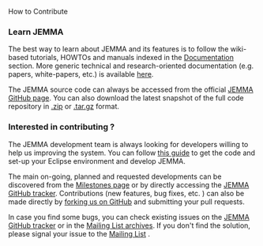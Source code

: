 How to Contribute
<!-- Remember: the first line always goes with the title-->
<!-- Please use h3 headers (###) inside these files -->

### Learn JEMMA

The best way to learn about JEMMA and its features is to follow the wiki-based tutorials, HOWTOs and manuals indexed in the [Documentation](howtos.html) section. More generic technical and research-oriented documentation (e.g. papers, white-papers, etc.) is available [here](resources.html).

The JEMMA source code can always be accessed from the official <a href="http://github.com/ismb/jemma" target="_parent">JEMMA GitHub page</a>[](). You can also download the latest snapshot of the full code repository in <a href="http://github.com/ismb/jemma/zipball/master" target="_parent">.zip</a> or <a href="http://github.com/ismb/jemma/tarball/master" target="_parent">.tar.gz</a> format.

### Interested in contributing ?

The JEMMA development team is always looking for developers willing to help us improving the system. You can follow <a href="https://github.com/ismb/jemma/wiki/Contribute">this guide</a> to get the code and set-up your Eclipse environment and develop JEMMA.

The main on-going, planned and requested developments can be discovered from the <a href="http://github.com/ismb/jemma/wiki/milestones" target="_parent">Milestones page</a> or by directly accessing the <a href="http://github.com/ismb/jemma/issues" target="_parent">JEMMA GitHub tracker</a>.  Contributions (new features, bug fixes, etc. ) can also be made directly by <a href="http://github.com/ismb/jemma/fork" target="_parent">forking us on GitHub</a> and submitting your pull requests.

In case you find some bugs, you can check existing issues on the <a href="http://github.com/ismb/jemma/issues" target="_parent">JEMMA GitHub tracker</a> or in the <a href="https://groups.google.com/forum/#!forum/jemma-general" target="_parent">Mailing List archives</a>. If you don't find the solution, please signal your issue to the [Mailing List](./devteam.html) .
 


